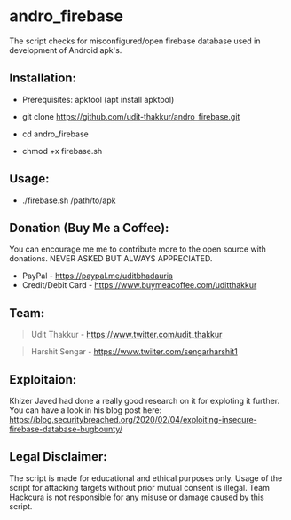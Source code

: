 # andro_firebase
The script checks for misconfigured/open firebase database used in development of Android apk's.

## Installation:

- Prerequisites: apktool (apt install apktool)

- git clone https://github.com/udit-thakkur/andro_firebase.git

- cd andro_firebase

- chmod +x firebase.sh

## Usage:

- ./firebase.sh /path/to/apk

## Donation (Buy Me a Coffee):
You can encourage me me to contribute more to the open source with donations.
NEVER ASKED BUT ALWAYS APPRECIATED.
- PayPal - https://paypal.me/uditbhadauria
- Credit/Debit Card - https://www.buymeacoffee.com/uditthakkur

## Team:
>Udit Thakkur   -  https://www.twitter.com/udit_thakkur

>Harshit Sengar -  https://www.twiiter.com/sengarharshit1

## Exploitaion:
Khizer Javed had done a really good research on it for exploting it further. You can have a look in his blog post here: https://blog.securitybreached.org/2020/02/04/exploiting-insecure-firebase-database-bugbounty/ 

## Legal Disclaimer:
The script is made for educational and ethical purposes only. Usage of the script for attacking targets without prior mutual consent is illegal. Team Hackcura is not responsible for any misuse or damage caused by this script.
